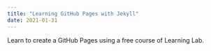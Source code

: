 ```yaml
---
title: "Learning GitHub Pages with Jekyll"
date: 2021-01-31
---
```

Learn to create a GitHub Pages using a free course of Learning Lab.
